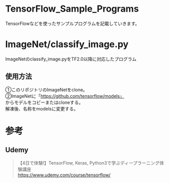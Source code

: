 # TensorFlow_Sample_Programs
TensorFlowなどを使ったサンプルプログラムを記載していきます。

# ImageNet/classify_image.py
ImageNetのclassify_image.pyをTF2.0以降に対応したプログラム
## 使用方法
①このリポジトリのImageNetをclone。  
②ImageNetに「https://github.com/tensorflow/models」  
からモデルをコピーまたはcloneする。  
解凍後、名称をmodelsに変更する。

# 参考
## Udemy
> 【4日で体験!】TensorFlow, Keras, Python3で学ぶディープラーニング体験講座  
> https://www.udemy.com/course/tensorflow/
